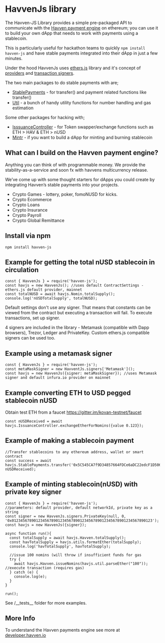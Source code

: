 HavvenJs library
========

The Havven-JS Library provides a simple pre-packaged API to communicate with the [Havven payment engine](https://www.havven.io) on ethereum; you can use it to build your own dApp that needs to work with payments using a stablecoin.

This is particularly useful for hackathon teams to quickly `npm install havven-js` and have stable payments integrated into their dApp in just a few minutes.

Under the hood HavvenJs uses [ethers.js](https://github.com/ethers-io/ethers.js/) library and it's concept of [providers](https://docs.ethers.io/ethers.js/html/api-providers.html) and [transaction signers](https://docs.ethers.io/ethers.js/html/api-contract.html#custom-signer).

The two main packages to do stable payments with are;
- [StablePayments](https://havvenjs.havven.io/stablepayments) - for transfer() and payment related functions like transfer()
- [Util](https://havvenjs.havven.io/util) - a bunch of handy utility functions for number handling and gas estimation

Some other packages for hacking with;
- [IsssuanceController](https://havvenjs.havven.io/issuancecontroller) - for Token swapper/exchange functions such as ETH > HAV & ETH > nUSD
- [Mintr](https://havvenjs.havven.io/mintr)  - if you want to build a dApp for minting and burning stablecoin

What can I build on the Havven payment engine? 
----
Anything you can think of with programmable money. We provide the stability-as-a-service and soon fx with havvens multicurrency release.

We’ve come up with some thought starters for dApps you could create by integrating Havven’s stable payments into your projects.
- Crypto Games - lottery, poker, fomoNUSD for kicks. 
- Crypto Ecommerce
- Crypto Loans
- Crypto Insurance
- Crypto Payroll
- Crypto Global Remittance


Install via npm
----
`npm install havven-js`

Example for getting the total nUSD stablecoin in circulation
------
````
const { HavvenJs } = require('havven-js');
const havjs = new HavvenJs(); //uses default ContractSettings - ethers.js default provider, mainnet
const totalNUSD = await havjs.Nomin.totalSupply(); 
console.log('nUSDTotalSupply', totalNUSD);
````

Default settings don't use any signer. That means that constants can be viewed from the contract but executing a transaction will fail.
To execute transactions, set up signer.

4 signers are included in the library - Metamask (compatible with Dapp browsers), Trezor, Ledger and PrivateKey.
Custom ethers.js compatible signers can be used too.


Example using a metamask signer
------
````
const { HavvenJs } = require('havven-js');
const metaMaskSigner = new HavventJs.signers['Metamask']();
const havjs = new HavvenJs({signer: metaMaskSigner}); //uses Metamask signer and default infura.io provider on mainnet
````

Example converting ETH to USD pegged stablecoin nUSD
------
Obtain test ETH from a faucet https://gitter.im/kovan-testnet/faucet
````
const nUSDReceived = await havjs.IssuanceController.exchangeEtherForNomins({value 0.123}); 
````

Example of making a stablecoin payment
------
````
//Transfer stablecoins to any ethereum address, wallet or smart contract
const success = await havjs.StablePayments.transfer('0x5C545CA7f9D34857664FDCe6aDC22edcF1D5061f', nUSDReceived); 
````

Example of minting stablecoin(nUSD) with private key signer
------
````
const { HavvenJs } = require('havven-js');
//parameters: default provider, default networkId, private key as a string
const signer = new HavvenJs.signers.PrivateKey(null, 0, '0x0123456789012345678901234567890123456789012345678901234567890123');
const havjs = new HavvenJs({signer});

async function run(){
  const totalSupply = await havjs.Havven.totalSupply();
  const havTotalSupply = havjs.utils.formatEther(totalSupply);
  console.log('havTotalSupply', havTotalSupply);
  
  //issue 100 nomins (will throw if insufficient funds for gas
  try {
    await havjs.Havven.issueNomins(havjs.util.parseEther("100")); //execute transaction (requires gas)
  } catch (e) {
    console.log(e);
  }
}

run();
````

See /\_\_tests__  folder for more examples.


More Info
------
To understand the Havven payments engine see more at [developer.havven.io](https://developer.havven.io)
